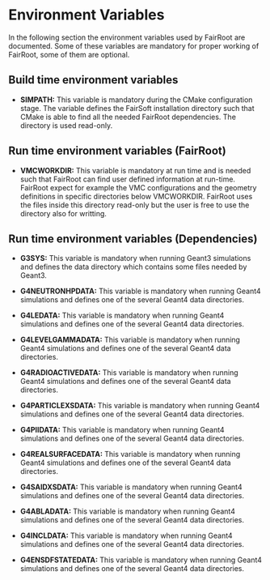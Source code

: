 # Environment Variables

In the following section the environment variables used by FairRoot are
documented. Some of these variables are mandatory for proper working of
FairRoot, some of them are optional. 

## Build time environment variables

* **SIMPATH:** This variable is mandatory during the CMake configuration stage. The variable defines the FairSoft installation directory such that CMake
is able to find all the needed FairRoot dependencies. The directory is used read-only.

## Run time environment variables (FairRoot)

* **VMCWORKDIR:** This variable is mandatory at run time and is needed such that FairRoot can find user defined information at run-time. FairRoot expect for example the 
VMC configurations and the geometry definitions in specific directories below VMCWORKDIR. FairRoot uses the files inside this directory read-only but the user is free to
use the directory also for writting.

## Run time environment variables (Dependencies)

* **G3SYS:** This variable is mandatory when running Geant3 simulations and defines the data directory which contains some files needed by Geant3.

* **G4NEUTRONHPDATA:** This variable is mandatory when running Geant4 simulations and defines one of the several Geant4 data directories.
* **G4LEDATA:** This variable is mandatory when running Geant4 simulations and defines one of the several Geant4 data directories.
* **G4LEVELGAMMADATA:** This variable is mandatory when running Geant4 simulations and defines one of the several Geant4 data directories.
* **G4RADIOACTIVEDATA:** This variable is mandatory when running Geant4 simulations and defines one of the several Geant4 data directories.
* **G4PARTICLEXSDATA:** This variable is mandatory when running Geant4 simulations and defines one of the several Geant4 data directories.
* **G4PIIDATA:** This variable is mandatory when running Geant4 simulations and defines one of the several Geant4 data directories.
* **G4REALSURFACEDATA:** This variable is mandatory when running Geant4 simulations and defines one of the several Geant4 data directories. 
* **G4SAIDXSDATA:** This variable is mandatory when running Geant4 simulations and defines one of the several Geant4 data directories.
* **G4ABLADATA:** This variable is mandatory when running Geant4 simulations and defines one of the several Geant4 data directories. 
* **G4INCLDATA:** This variable is mandatory when running Geant4 simulations and defines one of the several Geant4 data directories.
* **G4ENSDFSTATEDATA:** This variable is mandatory when running Geant4 simulations and defines one of the several Geant4 data directories.

